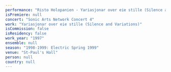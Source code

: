 ```yaml
---
performance: "Risto Holopanien - Yariasjonar over eie stille (Silence and Variations)"
isPremiere: null
concert: "Sonic Arts Network Concert 4"
work: "Yariasjonar over eie stille (Silence and Variations)"
isCommission: false
isResidency: false
work_year: "1997"
ensemble: null
season: "1998-1999: Electric Spring 1999"
venue: "St-Paul's Hall"
person: null
country: null
---
```


